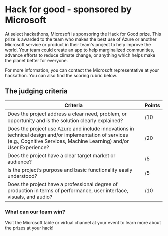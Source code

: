 # Hack for good - sponsored by Microsoft

At select hackathons, Microsoft is sponsoring the Hack for Good prize. This prize is awarded to the team who makes the best use of Azure or another Microsoft service or product in their team's project to help improve the world. Your team could create an app to help marginalized communities, advance efforts to reduce climate change, or anything which helps make the planet better for everyone.

For more information, you can contact the Microsoft representative at your hackathon. You can also find the scoring rubric below.

## The judging criteria

| Criteria                                                                                                                                                                      | Points |
| ----------------------------------------------------------------------------------------------------------------------------------------------------------------------------- | ------ |
| Does the project address a clear need, problem, or opportunity and is the solution clearly explained?                                                                         | /10    |
| Does the project use Azure and include innovations in technical design and/or implementation of services (e.g., Cognitive Services, Machine Learning) and/or User Experience? | /20    |
| Does the project have a clear target market or audience?                                                                                                                      | /5     |
| Is the project’s purpose and basic functionality easily understood?                                                                                                           | /5     |
| Does the project have a professional degree of production in terms of performance, user interface, visuals, and audio?                                                        | /10    |

### What can our team win?

Visit the Microsoft table or virtual channel at your event to learn more about the prizes at your hack!
